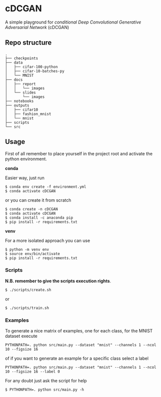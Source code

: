 # cDCGAN
A simple playground for *conditional Deep Convolutional Generative Adversarial Network* (cDCGAN)

## Repo structure
```
.
├── checkpoints
├── data
│   ├── cifar-100-python
│   ├── cifar-10-batches-py
│   └── MNIST
├── docs
│   ├── report
│   │   └── images
│   └── slides
│       └── images
├── notebooks
├── outputs
│   ├── cifar10
│   ├── fashion_mnist
│   └── mnist
├── scripts
└── src

```

## Usage
First of all remember to place yourself in the project root and activate the python environment.

**conda**

Easier way, just run
```
$ conda env create -f environment.yml
$ conda activate cDCGAN
```
or you can create it from scratch
```
$ conda create -n cDCGAN
$ conda activate cDCGAN
$ conda install -c anaconda pip
$ pip install -r requirements.txt
```

**venv**

For a more isolated approach you can use
```
$ python -m venv env
$ source env/bin/activate
$ pip install -r requirements.txt
```

### Scripts
**N.B. remember to give the scripts execution rights**.
```
$ ./scripts/create.sh
```
or
```
$ ./scripts/train.sh
```

### Examples
To generate a nice matrix of examples, one for each class, for the MNIST dataset execute
```
PYTHONPATH=. python src/main.py --dataset "mnist" --channels 1 --ncol 10 --figsize 16
```
of if you want to generate an example for a specific class select a label
```
PYTHONPATH=. python src/main.py --dataset "mnist" --channels 1 --ncol 10 --figsize 16 --label 0
```
For any doubt just ask the script for help
```
$ PYTHONPATH=. python src/main.py -h
```